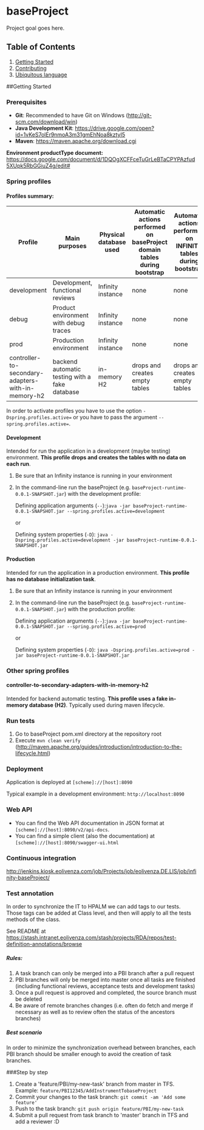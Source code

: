 # baseProject 

Project goal goes here.

## Table of Contents
1. [Getting Started](#getting-started)  
1. [Contributing](#contributing)
1. [Ubiquitous language](#ubiquitous-language)

##Getting Started

### Prerequisites
* **Git**: Recommended to have Git on Windows (http://git-scm.com/download/win)
* **Java Development Kit**: https://drive.google.com/open?id=1vKeS7olEr9nmoA3m31gmEhNoa8kztyI5
* **Maven**: https://maven.apache.org/download.cgi

**Environment productType document:**
 https://docs.google.com/document/d/1DQOgXCFFceTuGrLeBTaCPYPAzfud5XUpk5RbGGiuZ4g/edit#


### Spring profiles

#### Profiles summary:

| Profile        | Main purposes | Physical database used | Automatic actions performed on baseProject domain tables during bootstrap | Automatic actions performed on INFINITY tables during bootstrap |
| ------------- |---|-------------|-----|---|
| development      | Development, functional reviews | Infinity instance | none | none |
| debug      |Product environment with debug traces | Infinity instance | none| none |
| prod      | Production environment| Infinity instance |   none | none |
| controller-to-secondary-adapters-with-in-memory-h2      | backend automatic testing with a fake database | in-memory H2      | drops and creates empty tables | drops and creates empty tables |

In order to activate profiles you have to use the option `-Dspring.profiles.active=` or you have to pass the argument `--spring.profiles.active=`.

#### Development
Intended for run the application in a development (maybe testing) environment. **This profile drops and creates the tables with no data on each run**.

1. Be sure that an Infinity instance is running in your environment
2. In the command-line run the baseProject (e.g. `baseProject-runtime-0.0.1-SNAPSHOT.jar`) with the development profile:
    
    Defining application arguments (`--`):`java -jar baseProject-runtime-0.0.1-SNAPSHOT.jar --spring.profiles.active=development`
    
    or
    
    Defining system properties (`-D`): `java -Dspring.profiles.active=development -jar baseProject-runtime-0.0.1-SNAPSHOT.jar`

#### Production
Intended for run the application in a production environment. **This profile has no database initialization task**.

1. Be sure that an Infinity instance is running in your environment
2. In the command-line run the baseProject (e.g. `baseProject-runtime-0.0.1-SNAPSHOT.jar`) with the production profile:
    
    Defining application arguments (`--`):`java -jar baseProject-runtime-0.0.1-SNAPSHOT.jar --spring.profiles.active=prod`
    
    or
    
    Defining system properties (`-D`): `java -Dspring.profiles.active=prod -jar baseProject-runtime-0.0.1-SNAPSHOT.jar`
    
### Other spring profiles

#### controller-to-secondary-adapters-with-in-memory-h2
Intended for backend automatic testing. **This profile uses a fake in-memory database (H2)**. Typically used during maven lifecycle.


### Run tests
1. Go to baseProject pom.xml directory at the repository root
2. Execute `mvn clean verify` (http://maven.apache.org/guides/introduction/introduction-to-the-lifecycle.html)

### Deployment
Application is deployed at `[scheme]://[host]:8090`

Typical example in a development environment: `http://localhost:8090`
### Web API
* You can find the Web API documentation in JSON format at `[scheme]://[host]:8090/v2/api-docs`.
* You can find a simple client (also the documentation) at `[scheme]://[host]:8090/swagger-ui.html`

### Continuous integration

http://jenkins.kiosk.eolivenza.com/job/Projects/job/eolivenza.DE.LIS/job/infinity-baseProject/

### Test annotation
In order to synchronize the IT to HPALM we can add tags to our tests. 
Those tags can be added at Class level, and then will apply to all the tests methods of the class.

See README at https://stash.intranet.eolivenza.com/stash/projects/RDA/repos/test-definition-annotations/browse


##### Rules:
 1. A task branch can only be merged into a PBI branch after a pull request
 1. PBI branches will only be merged into master once all tasks are finished (including functional reviews, acceptance tests and development tasks)
 1. Once a pull request is approved and completed, the source branch must be deleted 
 1. Be aware of remote branches changes (i.e. often do fetch and merge if necessary as well as to review often the status of the ancestors branches)
 
##### Best scenario
In order to minimize the synchronization overhead between branches, each PBI branch should be smaller enough to avoid
the creation of task branches.
 
###Step by step
1. Create a 'feature/PBI/my-new-task' branch from master in TFS. Example: `feature/PBI12345/AddInstrumentTobaseProject`
1. Commit your changes to the task branch: `git commit -am 'Add some feature'`
1. Push to the task branch: `git push origin feature/PBI/my-new-task`
1. Submit a pull request from task branch to 'master' branch in TFS and add a reviewer :D
